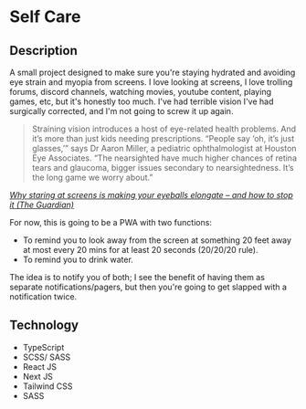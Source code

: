 # Self Care

## Description

A small project designed to make sure you're staying hydrated and avoiding eye strain and myopia from screens. I love looking at screens, I love trolling forums, discord channels, watching movies, youtube content, playing games, etc, but it's honestly too much. I've had terrible vision I've had surgically corrected, and I'm not going to screw it up again.

> Straining vision introduces a host of eye-related health problems. And it’s more than just kids needing prescriptions. “People say ‘oh, it’s just glasses,’” says Dr Aaron Miller, a pediatric ophthalmologist at Houston Eye Associates. “The nearsighted have much higher chances of retina tears and glaucoma, bigger issues secondary to nearsightedness. It’s the long game we worry about.”

[_Why staring at screens is making your eyeballs elongate – and how to stop it (The Guardian)_](https://www.theguardian.com/society/2021/nov/14/eyeballs-screens-vision-nearsightedness-myopia)

For now, this is going to be a PWA with two functions:

- To remind you to look away from the screen at something 20 feet away at most every 20 mins for at least 20 seconds (20/20/20 rule).
- To remind you to drink water.

The idea is to notify you of both; I see the benefit of having them as separate notifications/pagers, but then you're going to get slapped with a notification twice.

## Technology

- TypeScript
- SCSS/ SASS
- React JS
- Next JS
- Tailwind CSS
- SASS
